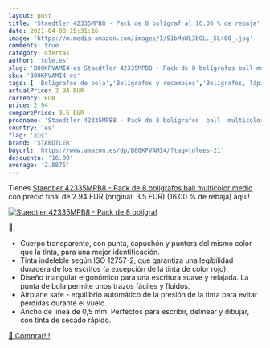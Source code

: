 ```yaml
---
layout: post
title: 'Staedtler 42335MPB8 - Pack de 8 bolígraf al 16.00 % de rebaja'
date: 2021-04-08 15:31:16
image: 'https://m.media-amazon.com/images/I/51bMaWL3bGL._SL400_.jpg'
comments: true
category: ofertas
author: 'tole.es'
slug: 'B00KPVAMI4-es Staedtler 42335MPB8 - Pack de 8 bolígrafos ball multicolor...'
sku: 'B00KPVAMI4-es'
tags: [ 'Bolígrafos de bola','Bolígrafos y recambios','Bolígrafos, lápices y útiles de escritura','Juguetes','Juguetes y juegos','Oficina y papelería','bolígrafos','staedtler', ]
actualPrice: 2.94 EUR
currency: EUR
price: 2.94
comparePrice: 3.5 EUR
prodname: 'Staedtler 42335MPB8 - Pack de 8 bolígrafos  ball  multicolor  medio'
country: 'es'
flag: '🇪🇸'
brand: 'STAEDTLER'
buyurl: 'https://www.amazon.es/dp/B00KPVAMI4/?tag=tolees-21'
descuento: '16.00'
average: '2.8875'
---
```


Tienes [Staedtler 42335MPB8 - Pack de 8 bolígrafos  ball  multicolor  medio](https://www.amazon.es/dp/B00KPVAMI4/?tag=tolees-21) con precio final de  2.94 EUR (original: 3.5 EUR) (16.00 %  de rebaja) aqui!

[![Staedtler 42335MPB8 - Pack de 8 bolígraf](https://m.media-amazon.com/images/I/51bMaWL3bGL._SL400_.jpg)](https://www.amazon.es/dp/B00KPVAMI4/?tag=tolees-21)

🔎:

- Cuerpo transparente, con punta, capuchón y puntera del mismo color que la tinta, para una mejor identificación.
- Tinta indeleble según ISO 12757-2, que garantiza una legibilidad duradera de los escritos (a excepción de la tinta de color rojo).
- Diseño triangular ergonómico para una escritura suave y relajada. La punta de bola permite unos trazos fáciles y fluidos.
- Airplane safe - equilibrio automático de la presión de la tinta para evitar pérdidas durante el vuelo.
- Ancho de línea de 0,5 mm. Perfectos para escribir, delinear y dibujar, con tinta de secado rápido.

[🛒 Comprar!!!](https://www.amazon.es/dp/B00KPVAMI4/?tag=tolees-21)
